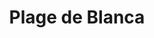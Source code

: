 ---
title: "Plage de Blanca"
description: Une petite plage le long des restaurants mais qui offre une mer transparente, à l’abri du vent. On se croirait dans une piscine !
lat: 28.86260841299176
lon: -13.829775452613832
address: Avenida Marítima Playa Blanca 58, 35580 Yaiza, Las Palmas de Grande Canarie, Espagne
website: 
tags: "plage"
image: images/playa-blanca.jpg
---